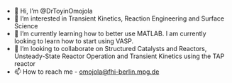 - 👋 Hi, I’m @DrToyinOmojola
- 👀 I’m interested in Transient Kinetics, Reaction Engineering and Surface Science
- 🌱 I’m currently learning how to better use MATLAB. I am currently looking to learn how to start using VASP. 
- 💞️ I’m looking to collaborate on Structured Catalysts and Reactors, Unsteady-State Reactor Operation and Transient Kinetics using the TAP reactor
- 📫 How to reach me - omojola@fhi-berlin.mpg.de

<!---
ToyinOmojola/ToyinOmojola is a ✨ special ✨ repository because its `README.md` (this file) appears on your GitHub profile.
You can click the Preview link to take a look at your changes.
--->
